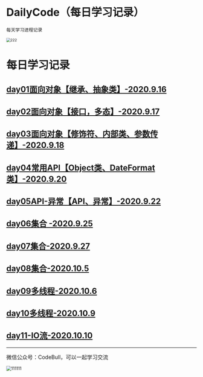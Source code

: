 # DailyCode（每日学习记录）

 `每天学习进程记录`

<img src="https://cdn.jsdelivr.net/gh/kun213/picbed/img/20200917163241.jpg" alt="222" style="zoom: 67%;" />

# 每日学习记录



## [day01面向对象【继承、抽象类】-2020.9.16](docs/java/day01面向对象（继承、抽象类）.md)
## [day02面向对象【接口，多态】-2020.9.17](docs/java/day02面向对象（接口与多态）.md)
## [day03面向对象【修饰符、内部类、参数传递】-2020.9.18](docs/java/day03面向对象（修饰符、内部类、参数传递）.md)
## [day04常用API【Object类、DateFormat类】-2020.9.20](docs/java/day04常用API(Object类、DateFormat类).md)
## [day05API-异常【API、异常】-2020.9.22](docs/java/day05API-异常（API、异常）.md)

## [day06集合 -2020.9.25](docs/java/day06集合[1].md)

## [day07集合-2020.9.27](docs/java/day07集合[2].md)

## [day08集合-2020.10.5](docs/java/day08集合[3].md)

## [day09多线程-2020.10.6](docs/java/day09多线程[1].md)

## [day10多线程-2020.10.9](docs/java/day10多线程[2].md)

## [day11-IO流-2020.10.10](docs/java/day11-IO流[1].md)



------

微信公众号：CodeBull，可以一起学习交流

<img src="https://cdn.jsdelivr.net/gh/kun213/picbed/img/20200917162609.jpg" alt="111111" style="zoom: 80%;" />

